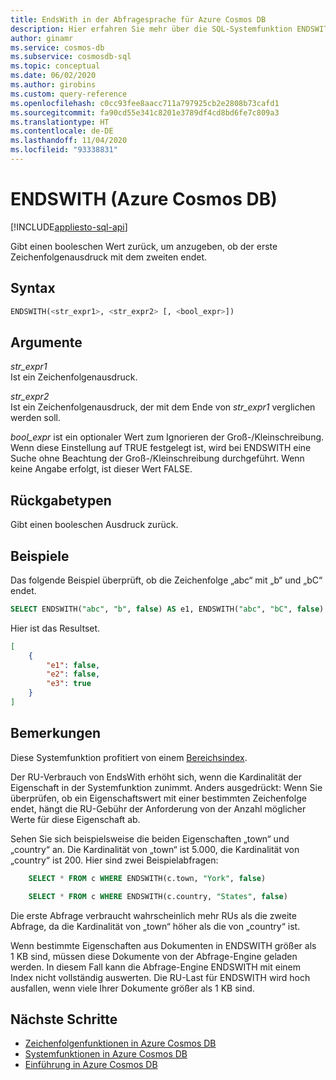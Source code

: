 ```yaml
---
title: EndsWith in der Abfragesprache für Azure Cosmos DB
description: Hier erfahren Sie mehr über die SQL-Systemfunktion ENDSWITH in Azure Cosmos DB, die einen booleschen Wert zurückgibt, der angibt, ob der erste Zeichenfolgenausdruck mit dem zweiten endet.
author: ginamr
ms.service: cosmos-db
ms.subservice: cosmosdb-sql
ms.topic: conceptual
ms.date: 06/02/2020
ms.author: girobins
ms.custom: query-reference
ms.openlocfilehash: c0cc93fee8aacc711a797925cb2e2808b73cafd1
ms.sourcegitcommit: fa90cd55e341c8201e3789df4cd8bd6fe7c809a3
ms.translationtype: HT
ms.contentlocale: de-DE
ms.lasthandoff: 11/04/2020
ms.locfileid: "93338831"
---
```

# <a name="endswith-azure-cosmos-db"></a>ENDSWITH (Azure Cosmos DB)
[!INCLUDE[appliesto-sql-api](includes/appliesto-sql-api.md)]

Gibt einen booleschen Wert zurück, um anzugeben, ob der erste Zeichenfolgenausdruck mit dem zweiten endet.  
  
## <a name="syntax"></a>Syntax
  
```sql
ENDSWITH(<str_expr1>, <str_expr2> [, <bool_expr>])
```  
  
## <a name="arguments"></a>Argumente
  
*str_expr1*  
   Ist ein Zeichenfolgenausdruck.  
  
*str_expr2*  
   Ist ein Zeichenfolgenausdruck, der mit dem Ende von *str_expr1* verglichen werden soll.

*bool_expr* ist ein optionaler Wert zum Ignorieren der Groß-/Kleinschreibung. Wenn diese Einstellung auf TRUE festgelegt ist, wird bei ENDSWITH eine Suche ohne Beachtung der Groß-/Kleinschreibung durchgeführt. Wenn keine Angabe erfolgt, ist dieser Wert FALSE.
  
## <a name="return-types"></a>Rückgabetypen
  
  Gibt einen booleschen Ausdruck zurück.  
  
## <a name="examples"></a>Beispiele
  
Das folgende Beispiel überprüft, ob die Zeichenfolge „abc“ mit „b“ und „bC“ endet.  
  
```sql
SELECT ENDSWITH("abc", "b", false) AS e1, ENDSWITH("abc", "bC", false) AS e2, ENDSWITH("abc", "bC", true) AS e3
```  
  
 Hier ist das Resultset.  
  
```json
[
    {
        "e1": false,
        "e2": false,
        "e3": true
    }
]
```  

## <a name="remarks"></a>Bemerkungen

Diese Systemfunktion profitiert von einem [Bereichsindex](index-policy.md#includeexclude-strategy).

Der RU-Verbrauch von EndsWith erhöht sich, wenn die Kardinalität der Eigenschaft in der Systemfunktion zunimmt. Anders ausgedrückt: Wenn Sie überprüfen, ob ein Eigenschaftswert mit einer bestimmten Zeichenfolge endet, hängt die RU-Gebühr der Anforderung von der Anzahl möglicher Werte für diese Eigenschaft ab.

Sehen Sie sich beispielsweise die beiden Eigenschaften „town“ und „country“ an. Die Kardinalität von „town“ ist 5.000, die Kardinalität von „country“ ist 200. Hier sind zwei Beispielabfragen:

```sql
    SELECT * FROM c WHERE ENDSWITH(c.town, "York", false)
```

```sql
    SELECT * FROM c WHERE ENDSWITH(c.country, "States", false)
```

Die erste Abfrage verbraucht wahrscheinlich mehr RUs als die zweite Abfrage, da die Kardinalität von „town“ höher als die von „country“ ist.

Wenn bestimmte Eigenschaften aus Dokumenten in ENDSWITH größer als 1 KB sind, müssen diese Dokumente von der Abfrage-Engine geladen werden. In diesem Fall kann die Abfrage-Engine ENDSWITH mit einem Index nicht vollständig auswerten. Die RU-Last für ENDSWITH wird hoch ausfallen, wenn viele Ihrer Dokumente größer als 1 KB sind.

## <a name="next-steps"></a>Nächste Schritte

- [Zeichenfolgenfunktionen in Azure Cosmos DB](sql-query-string-functions.md)
- [Systemfunktionen in Azure Cosmos DB](sql-query-system-functions.md)
- [Einführung in Azure Cosmos DB](introduction.md)
